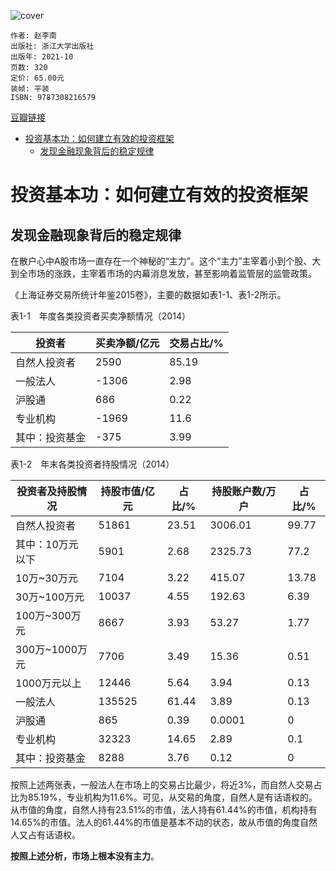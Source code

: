 ![cover](https://img1.doubanio.com/view/subject/s/public/s33989197.jpg)

    作者: 赵李南
    出版社: 浙江大学出版社
    出版年: 2021-10
    页数: 320
    定价: 65.00元
    装帧: 平装
    ISBN: 9787308216579

[豆瓣链接](https://book.douban.com/subject/35590841/)

- [投资基本功：如何建立有效的投资框架](#投资基本功如何建立有效的投资框架)
  - [发现金融现象背后的稳定规律](#发现金融现象背后的稳定规律)

# 投资基本功：如何建立有效的投资框架
## 发现金融现象背后的稳定规律
在散户心中A股市场一直存在一个神秘的“主力”。这个“主力”主宰着小到个股、大到全市场的涨跌，主宰着市场的内幕消息发放，甚至影响着监管层的监管政策。

《上海证券交易所统计年鉴2015卷》，主要的数据如表1-1、表1-2所示。

表1-1　年度各类投资者买卖净额情况（2014）

投资者 | 买卖净额/亿元 | 交易占比/%
----|---------|-------
自然人投资者 | 2590 | 85.19
一般法人 | -1306 | 2.98
沪股通 | 686 | 0.22
专业机构 | -1969 | 11.6
其中：投资基金 | -375 | 3.99

表1-2　年末各类投资者持股情况（2014）

投资者及持股情况 | 持股市值/亿元 | 占比/% | 持股账户数/万户 | 占比/%
---------|---------|------|----------|-----
自然人投资者 | 51861 | 23.51 | 3006.01 | 99.77
其中：10万元以下 | 5901 | 2.68 | 2325.73 | 77.2
10万~30万元 | 7104 | 3.22 | 415.07 | 13.78
30万~100万元 | 10037 | 4.55 | 192.63 | 6.39
100万~300万元 | 8667 | 3.93 | 53.27 | 1.77
300万~1000万元 | 7706 | 3.49 | 15.36 | 0.51
1000万元以上 | 12446 | 5.64 | 3.94 | 0.13
一般法人 | 135525 | 61.44 | 3.89 | 0.13
沪股通 | 865 | 0.39 | 0.0001 | 0
专业机构 | 32323 | 14.65 | 2.89 | 0.1
其中：投资基金 | 8288 | 3.76 | 0.12 | 0

按照上述两张表，一般法人在市场上的交易占比最少，将近3%，而自然人交易占比为85.19%，专业机构为11.6%。可见，从交易的角度，自然人是有话语权的。从市值的角度，自然人持有23.51%的市值，法人持有61.44%的市值，机构持有14.65%的市值。法人的61.44%的市值是基本不动的状态，故从市值的角度自然人又占有话语权。

**按照上述分析，市场上根本没有主力**。







